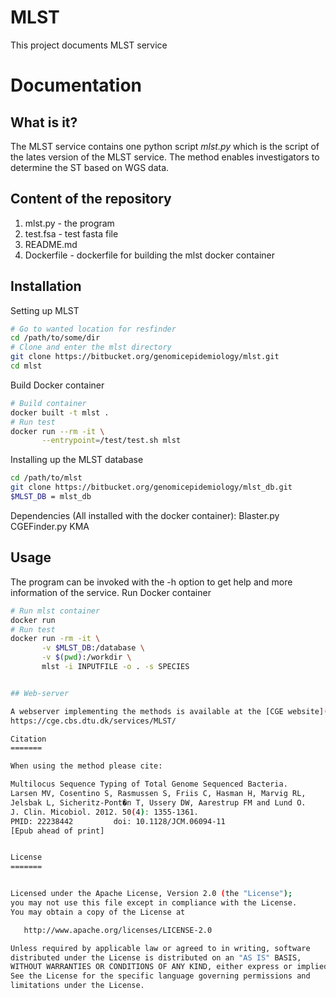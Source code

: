 MLST
===================

This project documents MLST service


Documentation
=============

## What is it?

The MLST service contains one python script *mlst.py* which is the script of the lates
version of the MLST service. The method enables investigators to determine the ST based on WGS data.

## Content of the repository
1. mlst.py      - the program
2. test.fsa     - test fasta file
3. README.md
4. Dockerfile   - dockerfile for building the mlst docker container

## Installation

Setting up MLST
```bash
# Go to wanted location for resfinder
cd /path/to/some/dir
# Clone and enter the mlst directory
git clone https://bitbucket.org/genomicepidemiology/mlst.git
cd mlst
```
Build Docker container
```bash
# Build container
docker built -t mlst .
# Run test
docker run --rm -it \
       --entrypoint=/test/test.sh mlst
```

Installing up the MLST database
```bash
cd /path/to/mlst
git clone https://bitbucket.org/genomicepidemiology/mlst_db.git
$MLST_DB = mlst_db
```

Dependencies (All installed with the docker container):
Blaster.py 
CGEFinder.py
KMA


## Usage

The program can be invoked with the -h option to get help and more information of the service.
Run Docker container
```bash
# Run mlst container
docker run
# Run test
docker run -rm -it \
       -v $MLST_DB:/database \
       -v $(pwd):/workdir \
       mlst -i INPUTFILE -o . -s SPECIES


## Web-server

A webserver implementing the methods is available at the [CGE website](http://www.genomicepidemiology.org/) and can be found here:
https://cge.cbs.dtu.dk/services/MLST/

Citation
=======

When using the method please cite:

Multilocus Sequence Typing of Total Genome Sequenced Bacteria.
Larsen MV, Cosentino S, Rasmussen S, Friis C, Hasman H, Marvig RL,
Jelsbak L, Sicheritz-Pont�n T, Ussery DW, Aarestrup FM and Lund O.
J. Clin. Micobiol. 2012. 50(4): 1355-1361.
PMID: 22238442         doi: 10.1128/JCM.06094-11
[Epub ahead of print]


License
=======


Licensed under the Apache License, Version 2.0 (the "License");
you may not use this file except in compliance with the License.
You may obtain a copy of the License at

   http://www.apache.org/licenses/LICENSE-2.0

Unless required by applicable law or agreed to in writing, software
distributed under the License is distributed on an "AS IS" BASIS,
WITHOUT WARRANTIES OR CONDITIONS OF ANY KIND, either express or implied.
See the License for the specific language governing permissions and
limitations under the License.
